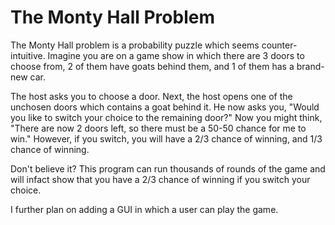 # The Monty Hall Problem
The Monty Hall problem is a probability puzzle which seems counter-intuitive. 
Imagine you are on a game show in which there are 3 doors to choose from, 
2 of them have goats behind them, and 1 of them has a brand-new car.

The host asks you to choose a door. 
Next, the host opens one of the unchosen doors which contains a goat behind it.
He now asks you, "Would you like to switch your choice to the remaining door?"
Now you might think, "There are now 2 doors left, so there must be a 50-50 chance for me to win."
However, if you switch, you will have a 2/3 chance of winning, and 1/3 chance of winning.

Don't believe it? This program can run thousands of rounds of the game and will infact show that you 
have a 2/3 chance of winning if you switch your choice.

I further plan on adding a GUI in which a user can play the game. 
